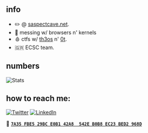 ## info

- ✏️ @ [saspectcave.net](https://saspectcave.net).
- 🔧 messing w/ browsers n' kernels
- 🩸 ctfs w/ [th3os](https://th3os.com) n' [0t](https://ctftime.org/team/168845).
- 🇬🇷 ECSC team.

## numbers
<a align="left"> ![Stats](https://github-readme-stats-sigma-five.vercel.app/api?username=sAsPeCt488&theme=merko) </a>

## how to reach me:
 
 <a href="https://twitter.com/saspect488"> ![Twitter](https://img.shields.io/badge/Twitter-1DA1F2?style=for-the-badge&logo=twitter&logoColor=white)</a> 
<a href="https://www.linkedin.com/in/athanasios-mitragkas/"> ![LinkedIn](https://img.shields.io/badge/LinkedIn-0077B5?style=for-the-badge&logo=linkedin&logoColor=white)</a>

 
🔑 [**`7A35 FBE5 29BC E0B1 42A8  542E B0B8 EC23 BED2 968D`** ](https://saspectcave.net/key.asc)
